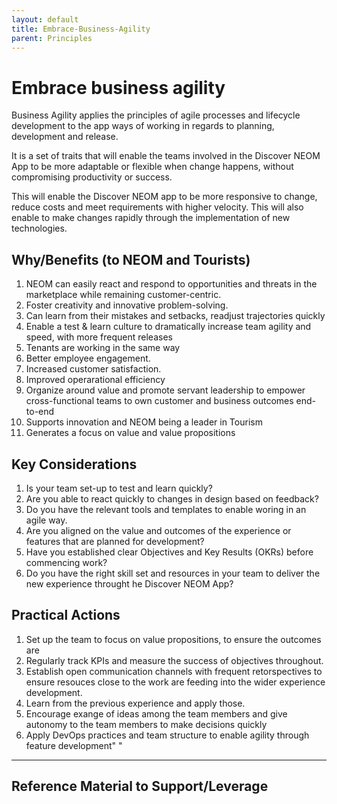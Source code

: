 ```yaml
---
layout: default
title: Embrace-Business-Agility
parent: Principles
---
```


# Embrace business agility


Business Agility applies the principles of agile processes and lifecycle development to the app ways of working in regards to planning, development and release.

It is a set of traits that will enable the teams involved in the Discover NEOM App to be more adaptable or flexible when change happens, without compromising productivity or success. 

This will enable the Discover NEOM app to be more responsive to change, reduce costs and meet requirements with higher velocity. This will also enable to make changes rapidly through the implementation of new technologies.

## Why/Benefits (to NEOM and Tourists)

1. NEOM can easily react and respond to opportunities and threats in the marketplace while remaining customer-centric.
2. Foster creativity and innovative problem-solving.
3. Can learn from their mistakes and setbacks, readjust trajectories quickly
4. Enable a test & learn culture to dramatically increase team agility and speed, with more frequent releases
5. Tenants are working in the same way                                                                            
7. Better employee  engagement.                                                                          
8. Increased customer satisfaction.                                                                       
9. Improved operarational efficiency 
10. Organize around value and promote servant leadership to empower cross-functional teams to own customer and business outcomes end-to-end
11. Supports innovation and NEOM being a leader in Tourism
12. Generates a focus on value and value propositions

## Key Considerations

1. Is your team set-up to test and learn quickly?
2. Are you able to react quickly to changes in design based on feedback?
3. Do you have the relevant tools and templates to enable woring in an agile way.
4. Are you aligned on the value and outcomes of the experience or features that are planned for development?
5. Have you established clear Objectives and Key Results (OKRs) before commencing work?
6. Do you have the right skill set and resources in your team to deliver the new experience throught he Discover NEOM App?

## Practical Actions

1. Set up the team to focus on value propositions, to ensure the outcomes are
2. Regularly track KPIs and measure the success of objectives throughout. 
3. Establish open communication channels with frequent retorspectives to ensure resouces close to the work are feeding into the wider experience development.
4. Learn from the previous experience and apply those.
5. Encourage exange of ideas among the team members and give autonomy to the team members to make decisions quickly
6. Apply DevOps practices and team structure to enable agility through feature development"		"

---

## Reference Material to Support/Leverage
